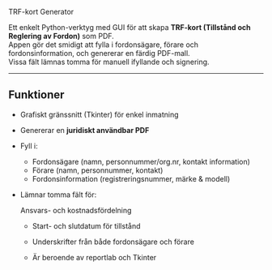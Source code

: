 TRF-kort Generator

Ett enkelt Python-verktyg med GUI för att skapa **TRF-kort (Tillstånd och Reglering av Fordon)** som PDF.  
Appen gör det smidigt att fylla i fordonsägare, förare och fordonsinformation, och genererar en färdig PDF-mall.  
Vissa fält lämnas tomma för manuell ifyllande och signering.

---

## Funktioner
- Grafiskt gränssnitt (Tkinter) för enkel inmatning
- Genererar en **juridiskt användbar PDF**
- Fyll i:
  - Fordonsägare (namn, personnummer/org.nr, kontakt information)
  - Förare (namn, personnummer, kontakt)
  - Fordonsinformation (registreringsnummer, märke & modell)
- Lämnar tomma fält för:

    Ansvars- och kostnadsfördelning
  - Start- och slutdatum för tillstånd
  - Underskrifter från både fordonsägare och förare
 
  -   Är beroende av reportlab och Tkinter
